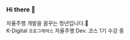 ### Hi there 👋

<!--
**churry75/churry75** is a ✨ _special_ ✨ repository because its `README.md` (this file) appears on your GitHub profile.

Here are some ideas to get you started:

- 🔭 I’m currently working on ...
- 🌱 I’m currently learning ...
- 👯 I’m looking to collaborate on ...
- 🤔 I’m looking for help with ...
- 💬 Ask me about ...
- 📫 How to reach me: ...
- 😄 Pronouns: ...
- ⚡ Fun fact: ...
-->
자율주행 개발을 꿈꾸는 청년입니다.🚗\
K-Digital `프로그래머스` 자율주행 Dev. 코스 1기 수강 중
